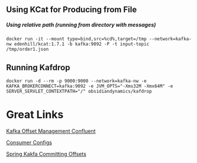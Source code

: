 
## Using KCat for Producing from File

##### Using relative path (running from directory with messages)

```
docker run -it --mount type=bind,src=%cd%,target=/tmp --network=kafka-nw edenhill/kcat:1.7.1 -b kafka:9092 -P -t input-topic /tmp/order1.json
```



## Running Kafdrop

```
docker run -d --rm -p 9000:9000 --network=kafka-nw -e KAFKA_BROKERCONNECT=kafka:9092 -e JVM_OPTS="-Xms32M -Xmx64M" -e SERVER_SERVLET_CONTEXTPATH="/" obsidiandynamics/kafdrop
```



# Great Links

[Kafka Offset Management Confluent](https://docs.confluent.io/platform/current/clients/consumer.html#offset-management)

[Consumer Configs](https://kafka.apache.org/documentation/#consumerconfigs)

[Spring Kakfa Committing Offsets](https://docs.spring.io/spring-kafka/reference/html/#committing-offsets)
